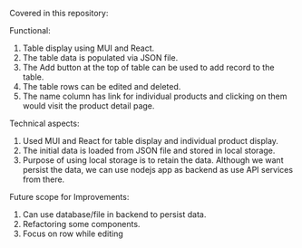 Covered in this repository:

Functional:

1. Table display using MUI and React.
2. The table data is populated via JSON file.
3. The Add button at the top of table can be used to add record to the table.
4. The table rows can be edited and deleted.
5. The name column has link for individual products and clicking on them would visit the product detail page.

Technical aspects:

1. Used MUI and React for table display and individual product display.
2. The initial data is loaded from JSON file and stored in local storage.
3. Purpose of using local storage is to retain the data. Although we want persist the data, we can use nodejs app as backend as use API services from there.

Future scope for Improvements:

1. Can use database/file in backend to persist data.
2. Refactoring some components.
3. Focus on row while editing